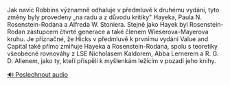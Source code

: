 
Jak navíc Robbins významně odhaluje v předmluvě k druhému vydání, tyto změny byly provedeny „na radu a z důvodu kritiky" Hayeka, Paula N. Rosenstein-Rodana a Alfreda W. Stoniera. Stejně jako Hayek byl Rosenstein-Rodan zástupcem čtvrté generace a také členem Wieserova-Mayerova kruhu. Je příznačné, že Hicks v předmluvě k prvnímu vydání Value and Capital také přímo zmiňuje Hayeka a Rosenstein-Rodana, spolu s teoretiky všeobecné rovnováhy z LSE Nicholasem Kaldorem, Abba Lernerem a R. G. D. Allenem, jako ty, kteří přispěli k myšlenkám ležícím v pozadí jeho knihy.

[🔊 Poslechnout audio](/data/7-paragraphs/audio/chapter_182/para_006-Jak-navc-Robbins-vznamn-odhaluje-v-pedmluv-k.mp3)
